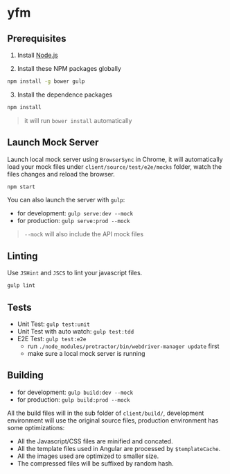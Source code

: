 # yfm

## Prerequisites

1. Install [Node.js](http://nodejs.org)

2. Install these NPM packages globally

```bash
npm install -g bower gulp
```

3. Install the dependence packages

```bash
npm install
```

> it will run `bower install` automatically

## Launch Mock Server

Launch local mock server using `BrowserSync` in Chrome, it will automatically load your mock files under `client/source/test/e2e/mocks` folder, watch the files changes and reload the browser.

```bash
npm start
```

You can also launch the server with `gulp`:

* for development: `gulp serve:dev --mock`
* for production: `gulp serve:prod --mock`

> `--mock` will also include the API mock files

## Linting

Use `JSHint` and `JSCS` to lint your javascript files.

```bash
gulp lint
```

## Tests

* Unit Test: `gulp test:unit`
* Unit Test with auto watch: `gulp test:tdd`
* E2E Test: `gulp test:e2e`
    * run `./node_modules/protractor/bin/webdriver-manager update` first
    * make sure a local mock server is running

## Building

* for development: `gulp build:dev --mock`
* for production: `gulp build:prod --mock`

All the build files will in the sub folder of `client/build/`, development environment will use the original source files, production environment has some optimizations:

* All the Javascript/CSS files are minified and concated.
* All the template files used in Angular are processed by `$templateCache`.
* All the images used are optimized to smaller size.
* The compressed files will be suffixed by random hash.


